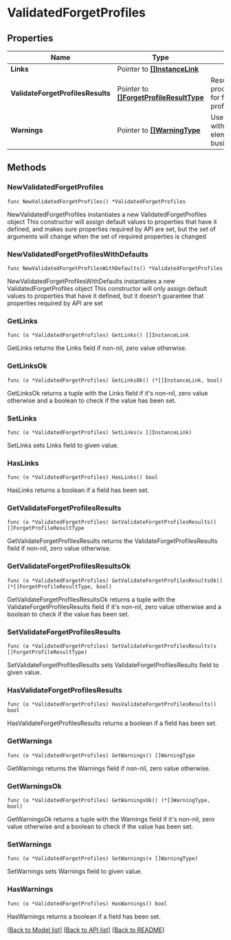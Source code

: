 # ValidatedForgetProfiles

## Properties

Name | Type | Description | Notes
------------ | ------------- | ------------- | -------------
**Links** | Pointer to [**[]InstanceLink**](InstanceLink.md) |  | [optional] 
**ValidateForgetProfilesResults** | Pointer to [**[]ForgetProfileResultType**](ForgetProfileResultType.md) | Result of processing/validation for forgetting a profile. | [optional] 
**Warnings** | Pointer to [**[]WarningType**](WarningType.md) | Used in conjunction with the Success element to define a business error. | [optional] 

## Methods

### NewValidatedForgetProfiles

`func NewValidatedForgetProfiles() *ValidatedForgetProfiles`

NewValidatedForgetProfiles instantiates a new ValidatedForgetProfiles object
This constructor will assign default values to properties that have it defined,
and makes sure properties required by API are set, but the set of arguments
will change when the set of required properties is changed

### NewValidatedForgetProfilesWithDefaults

`func NewValidatedForgetProfilesWithDefaults() *ValidatedForgetProfiles`

NewValidatedForgetProfilesWithDefaults instantiates a new ValidatedForgetProfiles object
This constructor will only assign default values to properties that have it defined,
but it doesn't guarantee that properties required by API are set

### GetLinks

`func (o *ValidatedForgetProfiles) GetLinks() []InstanceLink`

GetLinks returns the Links field if non-nil, zero value otherwise.

### GetLinksOk

`func (o *ValidatedForgetProfiles) GetLinksOk() (*[]InstanceLink, bool)`

GetLinksOk returns a tuple with the Links field if it's non-nil, zero value otherwise
and a boolean to check if the value has been set.

### SetLinks

`func (o *ValidatedForgetProfiles) SetLinks(v []InstanceLink)`

SetLinks sets Links field to given value.

### HasLinks

`func (o *ValidatedForgetProfiles) HasLinks() bool`

HasLinks returns a boolean if a field has been set.

### GetValidateForgetProfilesResults

`func (o *ValidatedForgetProfiles) GetValidateForgetProfilesResults() []ForgetProfileResultType`

GetValidateForgetProfilesResults returns the ValidateForgetProfilesResults field if non-nil, zero value otherwise.

### GetValidateForgetProfilesResultsOk

`func (o *ValidatedForgetProfiles) GetValidateForgetProfilesResultsOk() (*[]ForgetProfileResultType, bool)`

GetValidateForgetProfilesResultsOk returns a tuple with the ValidateForgetProfilesResults field if it's non-nil, zero value otherwise
and a boolean to check if the value has been set.

### SetValidateForgetProfilesResults

`func (o *ValidatedForgetProfiles) SetValidateForgetProfilesResults(v []ForgetProfileResultType)`

SetValidateForgetProfilesResults sets ValidateForgetProfilesResults field to given value.

### HasValidateForgetProfilesResults

`func (o *ValidatedForgetProfiles) HasValidateForgetProfilesResults() bool`

HasValidateForgetProfilesResults returns a boolean if a field has been set.

### GetWarnings

`func (o *ValidatedForgetProfiles) GetWarnings() []WarningType`

GetWarnings returns the Warnings field if non-nil, zero value otherwise.

### GetWarningsOk

`func (o *ValidatedForgetProfiles) GetWarningsOk() (*[]WarningType, bool)`

GetWarningsOk returns a tuple with the Warnings field if it's non-nil, zero value otherwise
and a boolean to check if the value has been set.

### SetWarnings

`func (o *ValidatedForgetProfiles) SetWarnings(v []WarningType)`

SetWarnings sets Warnings field to given value.

### HasWarnings

`func (o *ValidatedForgetProfiles) HasWarnings() bool`

HasWarnings returns a boolean if a field has been set.


[[Back to Model list]](../README.md#documentation-for-models) [[Back to API list]](../README.md#documentation-for-api-endpoints) [[Back to README]](../README.md)


